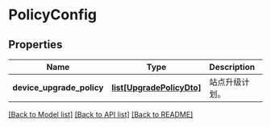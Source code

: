 # PolicyConfig

## Properties
Name | Type | Description | Notes
------------ | ------------- | ------------- | -------------
**device_upgrade_policy** | [**list[UpgradePolicyDto]**](UpgradePolicyDto.md) | 站点升级计划。 | [optional] 

[[Back to Model list]](../README.md#documentation-for-models) [[Back to API list]](../README.md#documentation-for-api-endpoints) [[Back to README]](../README.md)


